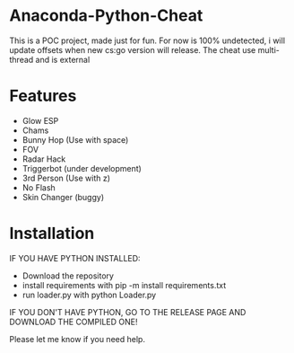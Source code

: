 # Anaconda-Python-Cheat

This is a POC project, made just for fun.
For now is 100% undetected, i will update offsets when new cs:go version will release.
The cheat use multi-thread and is external
# Features

- Glow ESP 
- Chams
- Bunny Hop (Use with space)
- FOV
- Radar Hack
- Triggerbot (under development)
- 3rd Person (Use with z)
- No Flash
- Skin Changer (buggy)

# Installation
IF YOU HAVE PYTHON INSTALLED:

- Download the repository
- install requirements with pip -m install requirements.txt
- run loader.py with python Loader.py

IF YOU DON'T HAVE PYTHON, GO TO THE RELEASE PAGE AND DOWNLOAD THE COMPILED ONE!    

Please let me know if you need help.
